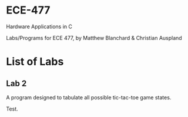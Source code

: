 # ECE-477
Hardware Applications in C

Labs/Programs for ECE 477, by Matthew Blanchard & Christian Auspland

# List of Labs

## Lab 2
A program designed to tabulate all possible tic-tac-toe game states.

Test.
